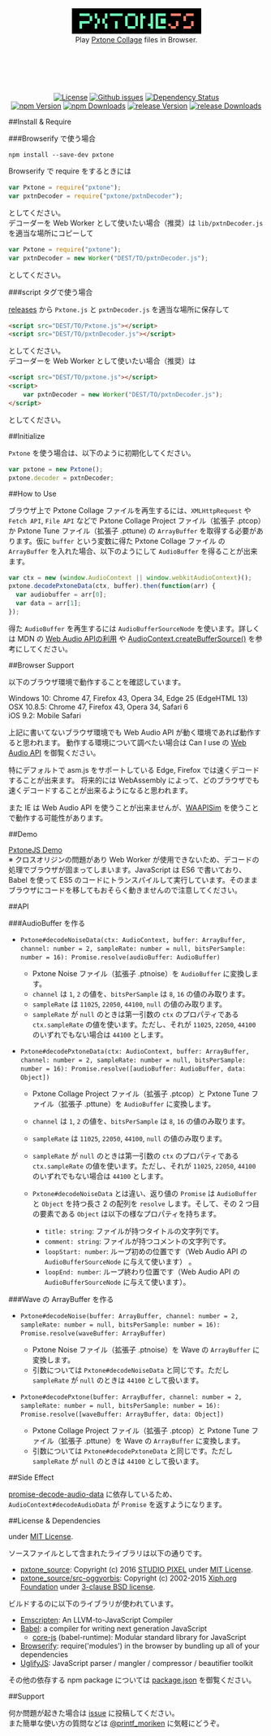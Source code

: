 <br><br><br><br>

<div align="center">
	<img src="pxtonejs5x.png" alt="PxtoneJS"><br>
	Play <a href="http://studiopixel.sakura.ne.jp/pxtone/" target="_blank">Pxtone Collage</a> files in Browser.
</div>

<br><br><br><br>

<p align="center">
	<a href="http://petamoriken.mit-license.org/2016" target="_blank"><img src="https://img.shields.io/npm/l/pxtone.svg?style=flat-square" alt="License"></a>
	<a href="https://github.com/petamoriken/PxtoneJS/issues" target="_blank"><img src="https://img.shields.io/github/issues/petamoriken/PxtoneJS.svg?style=flat-square" alt="Github issues"></a>
	<a href="https://david-dm.org/petamoriken/pxtonejs" target="_blank"><img src="https://david-dm.org/petamoriken/pxtonejs.svg?style=flat-square" alt="Dependency Status"></a><br>
	<a href="https://www.npmjs.com/package/pxtone" target="_blank"><img src="https://img.shields.io/npm/v/pxtone.svg?style=flat-square" alt="npm Version"></a>
	<a href="https://www.npmjs.com/package/pxtone" target="_blank"><img src="https://img.shields.io/npm/dt/pxtone.svg?style=flat-square" alt="npm Downloads"></a>
	<a href="https://github.com/petamoriken/PxtoneJS/releases" target="_blank"><img src="https://img.shields.io/github/release/petamoriken/PxtoneJS.svg?style=flat-square" alt="release Version"></a>
	<a href="https://github.com/petamoriken/PxtoneJS/releases" target="_blank"><img src="https://img.shields.io/github/downloads/petamoriken/PxtoneJS/total.svg?style=flat-square" alt="release Downloads"></a>
</p>


##Install & Require

###Browserify で使う場合

```
npm install --save-dev pxtone
```

Browserify で require をするときには

```javascript
var Pxtone = require("pxtone");
var pxtnDecoder = require("pxtone/pxtnDecoder");
```
としてください。  
デコーダーを Web Worker として使いたい場合（推奨）は `lib/pxtnDecoder.js` を適当な場所にコピーして

```javascript
var Pxtone = require("pxtone");
var pxtnDecoder = new Worker("DEST/TO/pxtnDecoder.js");
```

としてください。

###script タグで使う場合

[releases](https://github.com/petamoriken/PxtoneJS/releases) から `Pxtone.js` と `pxtnDecoder.js` を適当な場所に保存して

```html
<script src="DEST/TO/Pxtone.js"></script>
<script src="DEST/TO/pxtnDecoder.js"></script>
```
としてください。  
デコーダーを Web Worker として使いたい場合（推奨）は

```html
<script src="DEST/TO/pxtone.js"></script>
<script>
	var pxtnDecoder = new Worker("DEST/TO/pxtnDecoder.js");
</script>
```

としてください。

##Initialize

`Pxtone` を使う場合は、以下のように初期化してください。

```javascript
var pxtone = new Pxtone();
pxtone.decoder = pxtnDecoder;
```

##How to Use

ブラウザ上で Pxtone Collage ファイルを再生するには、`XMLHttpRequest` や `Fetch API`, `File API` などで Pxtone Collage Project ファイル（拡張子 .ptcop）か Pxtone Tune ファイル（拡張子 .pttune) の `ArrayBuffer` を取得する必要があります。仮に `buffer` という変数に得た Pxtone Collage ファイル の `ArrayBuffer` を入れた場合、以下のようにして `AudioBuffer` を得ることが出来ます。

```javascript
var ctx = new (window.AudioContext || window.webkitAudioContext)();
pxtone.decodePxtoneData(ctx, buffer).then(function(arr) {
  var audiobuffer = arr[0];
  var data = arr[1];
});
```

得た `AudioBuffer` を再生するには `AudioBufferSourceNode` を使います。詳しくは MDN の <a href="https://developer.mozilla.org/ja/docs/Web/API/Web_Audio_API/Using_Web_Audio_API" target="_blank">Web Audio APIの利用</a> や <a href="https://developer.mozilla.org/ja/docs/Web/API/AudioContext/createBufferSource" target="_blank">AudioContext.createBufferSource()</a> を参考にしてください。

##Browser Support

以下のブラウザ環境で動作することを確認しています。

Windows 10: Chrome 47, Firefox 43, Opera 34, Edge 25 (EdgeHTML 13)  
OSX 10.8.5: Chrome 47, Firefox 43, Opera 34, Safari 6  
iOS 9.2: Mobile Safari

上記に書いてないブラウザ環境でも Web Audio API が動く環境であれば動作すると思われます。
動作する環境について調べたい場合は Can I use の [Web Audio API](http://caniuse.com/#feat=audio-api) を御覧ください。

特にデフォルトで asm.js をサポートしている Edge, Firefox では速くデコードすることが出来ます。
将来的には WebAssembly によって、どのブラウザでも速くデコードすることが出来るようになると思われます。

また IE は Web Audio API を使うことが出来ませんが、<a href="http://www.g200kg.com/docs/waapisim/" target="_blank">WAAPISim</a> を使うことで動作する可能性があります。

##Demo

<a href="http://codepen.io/petamoriken/pen/JGWQOE/" target="_blank">PxtoneJS Demo</a>  
※ クロスオリジンの問題があり Web Worker が使用できないため、デコードの処理でブラウザが固まってしまいます。JavaScript は ES6 で書いており、 Babel を使って ES5 のコードにトランスパイルして実行しています。そのままブラウザにコードを移してもおそらく動きませんので注意してください。

##API

###AudioBuffer を作る
  
* `Pxtone#decodeNoiseData(ctx: AudioContext, buffer: ArrayBuffer, channel: number = 2, sampleRate: number = null, bitsPerSample: number = 16): Promise.resolve(audioBuffer: AudioBuffer)`

  * Pxtone Noise ファイル（拡張子 .ptnoise）を `AudioBuffer` に変換します。
  * `channel` は `1`, `2` の値を、`bitsPerSample` は `8`, `16` の値のみ取ります。
  * `sampleRate` は `11025`, `22050`, `44100`, `null` の値のみ取ります。
  * `sampleRate` が `null` のときは第一引数の `ctx` のプロパティである `ctx.sampleRate` の値を使います。ただし、それが `11025`, `22050`, `44100` のいずれでもない場合は `44100` とします。

* `Pxtone#decodePxtoneData(ctx: AudioContext, buffer: ArrayBuffer, channel: number = 2, sampleRate: number = null, bitsPerSample: number = 16): Promise.resolve([audioBuffer: AudioBuffer, data: Object])`

  * Pxtone Collage Project ファイル（拡張子 .ptcop）と Pxtone Tune ファイル（拡張子 .pttune）を `AudioBuffer` に変換します。
  * `channel` は `1`, `2` の値を、`bitsPerSample` は `8`, `16` の値のみ取ります。
  * `sampleRate` は `11025`, `22050`, `44100`, `null` の値のみ取ります。
  * `sampleRate` が `null` のときは第一引数の `ctx` のプロパティである `ctx.sampleRate` の値を使います。ただし、それが `11025`, `22050`, `44100` のいずれでもない場合は `44100` とします。
  
  * `Pxtone#decodeNoiseData` とは違い、返り値の `Promise` は `AudioBuffer` と `Object` を持つ長さ 2 の配列を `resolve` します。そして、その 2 つ目の要素である `Object` は以下の様なプロパティを持ちます。
    * `title: string`: ファイルが持つタイトルの文字列です。
    * `comment: string`: ファイルが持つコメントの文字列です。
    * `loopStart: number`: ループ初めの位置です（Web Audio API の `AudioBufferSourceNode` に与えて使います） 。
    * `loopEnd: number`: ループ終わり位置です（Web Audio API の `AudioBufferSourceNode` に与えて使います）。

###Wave の ArrayBuffer を作る

* `Pxtone#decodeNoise(buffer: ArrayBuffer, channel: number = 2, sampleRate: number = null, bitsPerSample: number = 16): Promise.resolve(waveBuffer: ArrayBuffer)`

  * Pxtone Noise ファイル（拡張子 .ptnoise）を Wave の `ArrayBuffer` に変換します。
  * 引数については `Pxtone#decodeNoiseData` と同じです。ただし `sampleRate` が `null` のときは `44100` として扱います。

* `Pxtone#decodePxtone(buffer: ArrayBuffer, channel: number = 2, sampleRate: number = null, bitsPerSample: number = 16): Promise.resolve([waveBuffer: ArrayBuffer, data: Object])`

  * Pxtone Collage Project ファイル（拡張子 .ptcop）と Pxtone Tune ファイル（拡張子 .pttune）を Wave の `ArrayBuffer` に変換します。
  * 引数については `Pxtone#decodePxtoneData` と同じです。ただし `sampleRate` が `null` のときは `44100` として扱います。

##Side Effect

<a href="https://github.com/mohayonao/promise-decode-audio-data" target="_blank">promise-decode-audio-data</a> に依存しているため、`AudioContext#decodeAudioData` が `Promise` を返すようになります。

##License & Dependencies

under <a href="http://petamoriken.mit-license.org/2016" target="_blank">MIT License</a>.

ソースファイルとして含まれたライブラリは以下の通りです。

* [pxtone_source](pxtone_source): Copyright (c) 2016 <a href="http://studiopixel.sakura.ne.jp/" target="_blank">STUDIO PIXEL</a> under [MIT License](pxtone_source/LICENSE.txt).  
* [pxtone_source/src-oggvorbis](pxtone_source/src-oggvorbis): Copyright (c) 2002-2015 <a href="http://xiph.org/" target="_blank">Xiph.org Foundation</a> under [3-clause BSD license](pxtone_source/src-oggvorbis/COPYING).

ビルドするのに以下のライブラリが使われています。

* <a href="http://kripken.github.io/emscripten-site/" href="_target">Emscripten</a>: An LLVM-to-JavaScript Compiler
* <a href="http://babeljs.io/" href="_target">Babel</a>: a compiler for writing next generation JavaScript
  * <a href="https://github.com/zloirock/core-js" href="_target">core-js</a> (babel-runtime): Modular standard library for JavaScript
* <a href="http://browserify.org/" href="_target">Browserify</a>: require('modules') in the browser by bundling up all of your dependencies
* <a href="http://lisperator.net/uglifyjs/" href="_target">UglifyJS</a>: JavaScript parser / mangler / compressor / beautifier toolkit

その他の依存する npm package については [package.json](package.json) を御覧ください。

##Support

何か問題が起きた場合は [issue](https://github.com/petamoriken/PxtoneJS/issues) に投稿してください。  
また簡単な使い方の質問などは [@printf_moriken](https://twitter.com/printf_moriken) に気軽にどうぞ。